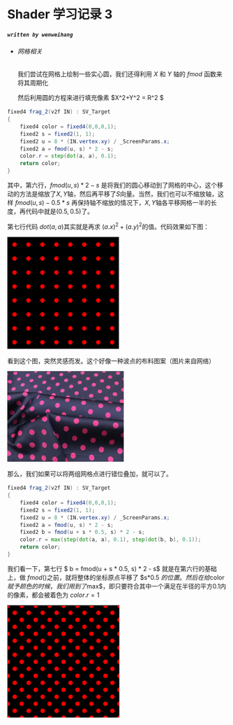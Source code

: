 <head>
    <script src="https://cdn.mathjax.org/mathjax/latest/MathJax.js?config=TeX-AMS-MML_HTMLorMML" type="text/javascript"></script>
    <script type="text/x-mathjax-config">
        MathJax.Hub.Config({
            tex2jax: {
            skipTags: ['script', 'noscript', 'style', 'textarea', 'pre'],
            inlineMath: [['$','$']]
            }
        });
    </script>
</head>

# Shader 学习记录 3

***`written by wenweihang`***

- ###### 网格相关

  我们尝试在网格上绘制一些实心圆，我们还得利用 *X* 和 *Y* 轴的 *fmod* 函数来将其周期化

  然后利用圆的方程来进行填充像素   $X^2+Y^2 = R^2 $

```glsl
fixed4 frag_2(v2f IN) : SV_Target
{
    fixed4 color = fixed4(0,0,0,1);
    fixed2 s = fixed2(1, 1);
    fixed2 u = 8 * (IN.vertex.xy) / _ScreenParams.x;
    fixed2 a = fmod(u, s) * 2 - s;
    color.r = step(dot(a, a), 0.1);
    return color;
}
```

其中，第六行，$fmod(u,s) * 2 - s$ 是将我们的圆心移动到了网格的中心，这个移动的方法是缩放了$X,Y$轴，然后再平移了$S$向量。当然，我们也可以不缩放轴，这样 $fmod(u,s) - 0.5 *s$ 再保持轴不缩放的情况下，$X,Y$轴各平移网格一半的长度，再代码中就是$(0.5,0.5)$了。

第七行代码 $dot(a,a)$其实就是再求 $(a.x)^2 + (a.y)^2$的值。代码效果如下图：

<img src="img/shader_learning_3/image-20200416235524984.png" alt="image-20200416235524984" style="zoom:50%;" />

看到这个图，突然灵感而发。这个好像一种波点的布料图案（图片来自网络）

<img src="img/shader_learning_3/image-20200417000105649.png" alt="image-20200417000105649" style="zoom:50%;" />

那么，我们如果可以将两组网格点进行错位叠加，就可以了。

```glsl
fixed4 frag_2(v2f IN) : SV_Target
{
    fixed4 color = fixed4(0,0,0,1);
    fixed2 s = fixed2(1, 1);
    fixed2 u = 8 * (IN.vertex.xy) / _ScreenParams.x;
    fixed2 a = fmod(u, s) * 2 - s;
    fixed2 b = fmod(u + s * 0.5, s) * 2 - s;
    color.r = max(step(dot(a, a), 0.1), step(dot(b, b), 0.1));
    return color;
}
```

我们看一下，第七行 $ b = fmod(u + s * 0.5, s) * 2 - s$ 就是在第六行的基础上，做 $fmod()$之前，就将整体的坐标原点平移了  $s*0.5 $的位置。然后在给$color$赋予颜色的时候，我们用到了$max$，即只要符合其中一个满足在半径的平方0.1内的像素，都会被着色为 $color.r = 1$

<img src="img/shader_learning_3/image-20200417001144569.png" alt="image-20200417001144569" style="zoom:50%;" />